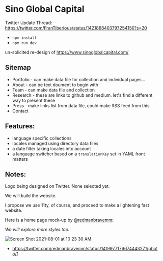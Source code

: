# Sino Global Capital

Twitter Update Thread: https://twitter.com/FranTiberious/status/1421888403797254150?s=20

- `npm install`
- `npm run dev`

un-solicited re-design of https://www.sinoglobalcapital.com/


## Sitemap

- Portfolio - can make data file for collection and individual pages...
- About - can be text doument to begin with
- Team - can make data file and collection
- Research - these are links to github and medium. let's find a different way to present these
- Press - make links list from data file, could make RSS feed from this
- Contact


## Features:

- language specific collections
- locales managed using directory data files
- a date filter taking locales into account
- a language switcher based on a `translationKey` set in YAML front matters



## Notes:

Logo being designed on Twitter. None selected yet. 

We will build the website.

I propose we use 11ty, of course, and proceed to make a lightening fast website.


Here is a home page mock-up by [@redmanbravemm](https://twitter.com/redmanbravemm):

*We will explore more styles too.*


![Screen Shot 2021-08-01 at 10 23 30 AM](https://user-images.githubusercontent.com/71414784/127779927-b486247e-e1c3-4eee-8414-d2760f638535.png)
- https://twitter.com/redmanbravemm/status/1419977176674443271/photo/1
